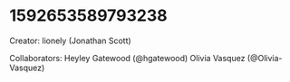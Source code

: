 # 1592653589793238

Creator:
lionely (Jonathan Scott)


Collaborators:
Heyley Gatewood (@hgatewood)
Olivia Vasquez (@Olivia-Vasquez)
